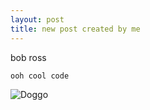 ```yaml
---
layout: post
title: new post created by me
---
```

bob ross

`ooh cool code`

![Doggo](https://i.ytimg.com/vi/MPV2METPeJU/maxresdefault.jpg "Doggoooo")
